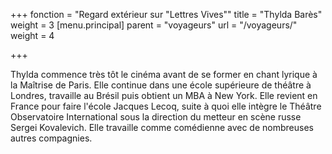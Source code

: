 +++
fonction = "Regard extérieur sur \"Lettres Vives\""
title = "Thylda Barès"
weight = 3
[menu.principal]
parent = "voyageurs"
url = "/voyageurs/"
weight = 4

+++


Thylda commence très tôt le cinéma avant de se former en chant lyrique à la Maîtrise de Paris. Elle continue dans une école supérieure de théâtre à Londres, travaille au Brésil puis obtient un MBA à New York. Elle revient en France pour faire l'école Jacques Lecoq, suite à quoi elle intègre le Théâtre Observatoire International sous la direction du metteur en scène russe Sergei Kovalevich. Elle travaille comme comédienne avec de nombreuses autres compagnies.

